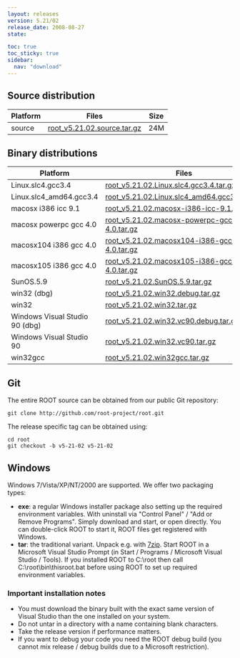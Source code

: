 ```yaml
---
layout: releases
version: 5.21/02
release_date: 2008-08-27
state:

toc: true
toc_sticky: true
sidebar:
  nav: "download"
---
```


## Source distribution

| Platform       | Files | Size |
|-----------|-------|-----|
| source | [root_v5.21.02.source.tar.gz](https://root.cern.ch/download/root_v5.21.02.source.tar.gz) |  24M |


## Binary distributions

| Platform       | Files | Size |
|-----------|-------|-----|
| Linux.slc4.gcc3.4 | [root_v5.21.02.Linux.slc4.gcc3.4.tar.gz](https://root.cern.ch/download/root_v5.21.02.Linux.slc4.gcc3.4.tar.gz) |  45M |
| Linux.slc4_amd64.gcc3.4 | [root_v5.21.02.Linux.slc4_amd64.gcc3.4.tar.gz](https://root.cern.ch/download/root_v5.21.02.Linux.slc4_amd64.gcc3.4.tar.gz) |  46M |
| macosx i386 icc 9.1 | [root_v5.21.02.macosx-i386-icc-9.1.tar.gz](https://root.cern.ch/download/root_v5.21.02.macosx-i386-icc-9.1.tar.gz) |  45M |
| macosx powerpc gcc 4.0 | [root_v5.21.02.macosx-powerpc-gcc-4.0.tar.gz](https://root.cern.ch/download/root_v5.21.02.macosx-powerpc-gcc-4.0.tar.gz) |  43M |
| macosx104 i386 gcc 4.0 | [root_v5.21.02.macosx104-i386-gcc-4.0.tar.gz](https://root.cern.ch/download/root_v5.21.02.macosx104-i386-gcc-4.0.tar.gz) |  42M |
| macosx105 i386 gcc 4.0 | [root_v5.21.02.macosx105-i386-gcc-4.0.tar.gz](https://root.cern.ch/download/root_v5.21.02.macosx105-i386-gcc-4.0.tar.gz) |  35M |
| SunOS.5.9 | [root_v5.21.02.SunOS.5.9.tar.gz](https://root.cern.ch/download/root_v5.21.02.SunOS.5.9.tar.gz) |  49M |
| win32 (dbg) | [root_v5.21.02.win32.debug.tar.gz](https://root.cern.ch/download/root_v5.21.02.win32.debug.tar.gz) |  84M |
| win32 | [root_v5.21.02.win32.tar.gz](https://root.cern.ch/download/root_v5.21.02.win32.tar.gz) |  44M |
| Windows Visual Studio 90 (dbg) | [root_v5.21.02.win32.vc90.debug.tar.gz](https://root.cern.ch/download/root_v5.21.02.win32.vc90.debug.tar.gz) | 102M |
| Windows Visual Studio 90 | [root_v5.21.02.win32.vc90.tar.gz](https://root.cern.ch/download/root_v5.21.02.win32.vc90.tar.gz) |  44M |
| win32gcc | [root_v5.21.02.win32gcc.tar.gz](https://root.cern.ch/download/root_v5.21.02.win32gcc.tar.gz) |  48M |


## Git
The entire ROOT source can be obtained from our public Git repository:

~~~
git clone http://github.com/root-project/root.git
~~~
The release specific tag can be obtained using:
~~~
cd root
git checkout -b v5-21-02 v5-21-02
~~~


## Windows
Windows 7/Vista/XP/NT/2000 are supported. We offer two packaging types:

 * **exe**: a regular Windows installer package also setting up the required environment variables. With uninstall via "Control Panel" / "Add or Remove Programs". Simply download and start, or open directly. You can double-click ROOT to start it, ROOT files get registered with Windows.
 * **tar**: the traditional variant. Unpack e.g. with [7zip](http://www.7-zip.org). Start ROOT in a Microsoft Visual Studio Prompt (in Start / Programs / Microsoft Visual Studio / Tools). If you installed ROOT to C:\root then call C:\root\bin\thisroot.bat before using ROOT to set up required environment variables.

### Important installation notes
 * You must download the binary built with the exact same version of Visual Studio than the one installed on your system.
 * Do not untar in a directory with a name containing blank characters.
 * Take the release version if performance matters.
 * If you want to debug your code you need the ROOT debug build (you cannot mix release / debug builds due to a Microsoft restriction).


